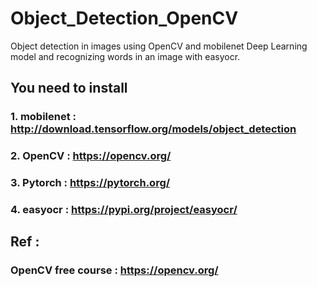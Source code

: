 # Object_Detection_OpenCV

Object detection in images using OpenCV and mobilenet Deep Learning model and recognizing words in an image with easyocr.

## You need to install

### 1. mobilenet : http://download.tensorflow.org/models/object_detection
### 2. OpenCV : https://opencv.org/
### 3. Pytorch : https://pytorch.org/
### 4. easyocr : https://pypi.org/project/easyocr/

## Ref : 
### OpenCV free course : https://opencv.org/
